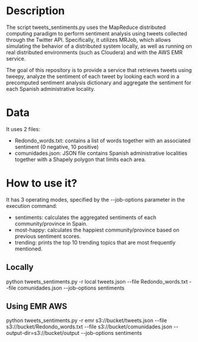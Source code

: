 # Description

The script tweets_sentiments.py uses the MapReduce distributed computing paradigm to perform sentiment analysis using tweets collected through the Twitter API. Specifically, it utilizes MRJob, which allows simulating the behavior of a distributed system locally, as well as running on real distributed environments (such as Cloudera) and with the AWS EMR service.

The goal of this repository is to provide a service that retrieves tweets using tweepy, analyze the sentiment of each tweet by looking each word in a precomputed sentiment analysis dictionary and aggregate the sentiment for each Spanish administrative locality.

# Data
It uses 2 files:
- Redondo_words.txt: contains a list of words together with an associated sentiment (0 negative, 10 positive)
- comunidades.json: JSON file contains Spanish administrative localities together with a Shapely polygon that limits each area.

# How to use it?
It has 3 operating modes, specified by the --job-options parameter in the execution command:

- sentiments: calculates the aggregated sentiments of each community/province in Spain.
- most-happy: calculates the happiest community/province based on previous sentiment scores.
- trending: prints the top 10 trending topics that are most frequently mentioned.

## Locally
python tweets_sentiments.py -r local tweets.json --file Redondo_words.txt --file comunidades.json --job-options sentiments

## Using EMR AWS
python tweets_sentiments.py -r emr s3://bucket/tweets.json --file s3://bucket/Redondo_words.txt
--file s3://bucket/comunidades.json --output-dir=s3://bucket/output --job-options sentiments

